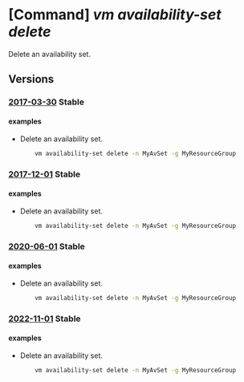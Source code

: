 # [Command] _vm availability-set delete_

Delete an availability set.

## Versions

### [2017-03-30](/Resources/mgmt-plane/L3N1YnNjcmlwdGlvbnMve30vcmVzb3VyY2Vncm91cHMve30vcHJvdmlkZXJzL21pY3Jvc29mdC5jb21wdXRlL2F2YWlsYWJpbGl0eXNldHMve30=/2017-03-30.xml) **Stable**

<!-- mgmt-plane /subscriptions/{}/resourcegroups/{}/providers/microsoft.compute/availabilitysets/{} 2017-03-30 -->

#### examples

- Delete an availability set.
    ```bash
        vm availability-set delete -n MyAvSet -g MyResourceGroup
    ```

### [2017-12-01](/Resources/mgmt-plane/L3N1YnNjcmlwdGlvbnMve30vcmVzb3VyY2Vncm91cHMve30vcHJvdmlkZXJzL21pY3Jvc29mdC5jb21wdXRlL2F2YWlsYWJpbGl0eXNldHMve30=/2017-12-01.xml) **Stable**

<!-- mgmt-plane /subscriptions/{}/resourcegroups/{}/providers/microsoft.compute/availabilitysets/{} 2017-12-01 -->

#### examples

- Delete an availability set.
    ```bash
        vm availability-set delete -n MyAvSet -g MyResourceGroup
    ```

### [2020-06-01](/Resources/mgmt-plane/L3N1YnNjcmlwdGlvbnMve30vcmVzb3VyY2Vncm91cHMve30vcHJvdmlkZXJzL21pY3Jvc29mdC5jb21wdXRlL2F2YWlsYWJpbGl0eXNldHMve30=/2020-06-01.xml) **Stable**

<!-- mgmt-plane /subscriptions/{}/resourcegroups/{}/providers/microsoft.compute/availabilitysets/{} 2020-06-01 -->

#### examples

- Delete an availability set.
    ```bash
        vm availability-set delete -n MyAvSet -g MyResourceGroup
    ```

### [2022-11-01](/Resources/mgmt-plane/L3N1YnNjcmlwdGlvbnMve30vcmVzb3VyY2Vncm91cHMve30vcHJvdmlkZXJzL21pY3Jvc29mdC5jb21wdXRlL2F2YWlsYWJpbGl0eXNldHMve30=/2022-11-01.xml) **Stable**

<!-- mgmt-plane /subscriptions/{}/resourcegroups/{}/providers/microsoft.compute/availabilitysets/{} 2022-11-01 -->

#### examples

- Delete an availability set.
    ```bash
        vm availability-set delete -n MyAvSet -g MyResourceGroup
    ```
